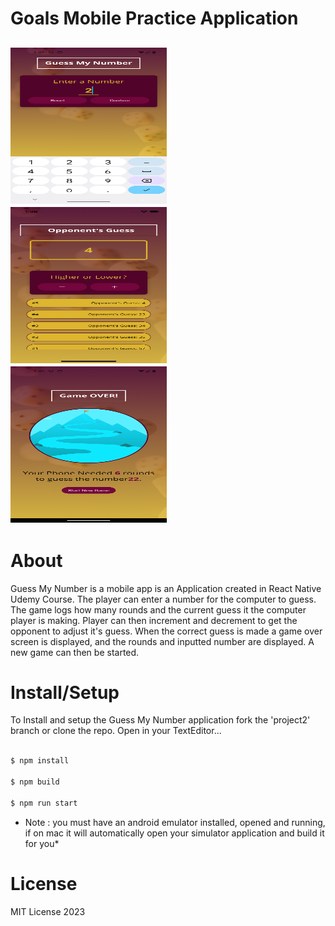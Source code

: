 # Goals Mobile Practice Application
<img src='./StartGame.png' width='250' height='250'/> <img src='./GameScreen.png' width='250' height='250' /> <img src='./GameOver.png' width='250' height='250'/>
---

# About

Guess My Number  is a mobile app is an Application created in React Native Udemy Course. The player can enter a number for the computer to guess. The game logs how many rounds and the current guess it the computer player is making. Player can then increment and decrement to get the opponent to adjust it's guess. When the correct guess is made a game over screen is displayed, and the rounds and inputted number are displayed. A new game can then be started. 

# Install/Setup

To Install and setup the Guess My Number application fork the 'project2' branch or clone the repo. Open in your TextEditor...

```bash

$ npm install

$ npm build

$ npm run start

```

* Note :  you must have an android emulator installed, opened and running, if on mac it will automatically open your simulator application and build it for you*


# License 

MIT License 2023

